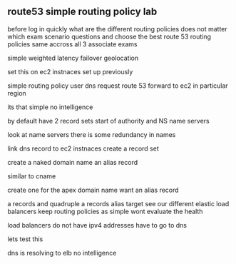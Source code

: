 route53 simple routing policy lab 
------------------------------

before log in 
quickly what are the different routing policies 
does not matter which exam 
scenario questions and choose the best route 53 routing policies 
same accross all 3 associate exams 

simple 
weighted 
latency 
failover 
geolocation 

set this on ec2 instnaces set up previously

simple routing policy 
user dns request 
    route 53 
        forward to ec2 in particular region 

its that simple 
    no intelligence 

by default have 2 record sets 
    start of authority 
    and 
    NS name servers 

look at name servers 
    there is some redundancy in names 

link dns record to ec2 instnaces 
create a record set 

create a naked domain name 
    an alias record 

similar to cname 
    
create one for the apex domain name 
want an alias record 

a records and quadruple a records 
alias target 
see our different elastic load balancers 
keep routing policies as simple 
wont evaluate the health 


load balancers do not have ipv4 addresses 
    have to go to dns 

lets test this 

dns is resolving to elb 
no intelligence 
